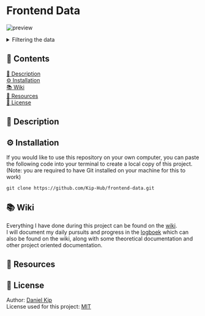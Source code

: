 # Frontend Data

![preview](https://i.imgur.com/iHBCa2r.png)
<details>

<summary>Filtering the data</summary

![gif](https://i.imgur.com/sMnPZt4.gif)

</details>

## 📁 Contents
[🚀 Description](https://github.com/Kip-Hub/functional-programming#-description)  
[⚙️ Installation](https://github.com/Kip-Hub/functional-programming#%EF%B8%8F-installation)  
[📚 Wiki](https://github.com/Kip-Hub/functional-programming#-wiki)  
[🧩 Resources](https://github.com/Kip-Hub/functional-programming#-resources)  
[📎 License](https://github.com/Kip-Hub/functional-programming#-license)  

## 🚀 Description


## ⚙️ Installation

If you would like to use this repository on your own computer, you can paste the following code into your terminal to create a local copy of this project.  
(Note: you are required to have Git installed on your machine for this to work)

```
git clone https://github.com/Kip-Hub/frontend-data.git
```

## 📚 Wiki

Everything I have done during this project can be found on the [wiki](https://github.com/Kip-Hub/functional-programming/wiki).  
I will document my daily pursuits and progress in the [logboek](https://github.com/Kip-Hub/functional-programming/wiki/Logboek) which can also be found on the wiki, along with some theoretical documentation and other project oriented documentation.

## 🧩 Resources


## 📎 License

Author: [Daniel Kip](https://github.com/Kip-Hub)  
License used for this project: [MIT](https://github.com/Kip-Hub/functional-programming/blob/main/LICENSE)